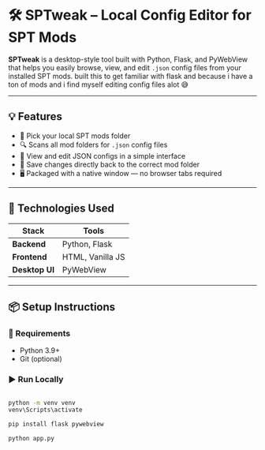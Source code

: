 # 🛠️ SPTweak – Local Config Editor for SPT Mods

**SPTweak** is a desktop-style tool built with Python, Flask, and PyWebView that helps you easily browse, view, and edit `.json` config files from your installed SPT mods. built this to get familiar with flask and because i have a ton of mods and i find myself 
editing config files alot 😅

---

## 💡 Features

- 📁 Pick your local SPT mods folder
- 🔍 Scans all mod folders for `.json` config files
- 📝 View and edit JSON configs in a simple interface
- 💾 Save changes directly back to the correct mod folder
- 🖥️ Packaged with a native window — no browser tabs required

---

## 🧰 Technologies Used

| Stack        | Tools               |
|--------------|---------------------|
| **Backend**  | Python, Flask       |
| **Frontend** | HTML, Vanilla JS    |
| **Desktop UI** | PyWebView        |

---

## 📦 Setup Instructions

### 🔧 Requirements

- Python 3.9+
- Git (optional)

### ▶️ Run Locally

```bash

python -m venv venv
venv\Scripts\activate  

pip install flask pywebview

python app.py
